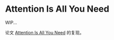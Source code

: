 # Attention Is All You Need



WIP...



论文 [Attention Is All You Need](https://arxiv.org/abs/1706.03762) 的复现。


